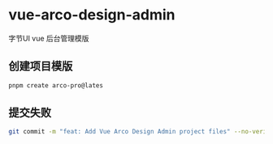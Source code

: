 # vue-arco-design-admin
字节UI vue 后台管理模版


## 创建项目模版

```bash
pnpm create arco-pro@lates
```


## 提交失败

```bash
git commit -m "feat: Add Vue Arco Design Admin project files" --no-verify
```
